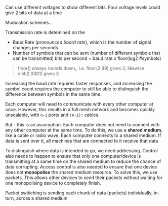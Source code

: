 Can use different voltages to show different bits. Four voltage levels could give 2 bits of data at a time

Modulation schemes...


Transmission rate is detemined on the 
- Baud Rate (*pronounced board rate*), which is the number of signal changes per seconds
- Number of symbols that can be sent (number of different symbols that can be transmitted)
bits per second = baud rate x floor(log2 \#symbols)

> floor() always rounds down,, i.e. floor(2.99) gives 2; likewise ciel(2.0001) gives 3

Increasing the baud rate requires faster responses, and increasing the symbol count requires the computer to still be able to distinguish the difference between symbols in the same time.

Each computer will need to communicate with every other computer at once. However, this results in a full mesh network and becomes quickly unscalable, with `n-1` ports and `(n-1)!` cables. 

But - this is an assumption. Each computer does not need to connect with any other computer at the same time. To do this, we use a **shared medium**, like a cable or radio wave. Each computer connects to a shared medium. If data is sent over it, all machines that are connected to it receive that data 

To distinguish where data is intended to go, we need addressing. Control also needs to happen to ensure that only one computer/device is transmitting at a same time on the shared medium to reduce the chance of data corrupting. 
Access control is also needed to ensure that one device does not **monopolise** the shared medium resource. To solve this, we use packets. This allows other devices to send their packets without waiting for one monopolising device to completely finish.

Packet switiching is sending each chunk of data (packets) individually, in-turn, across a shared medium



